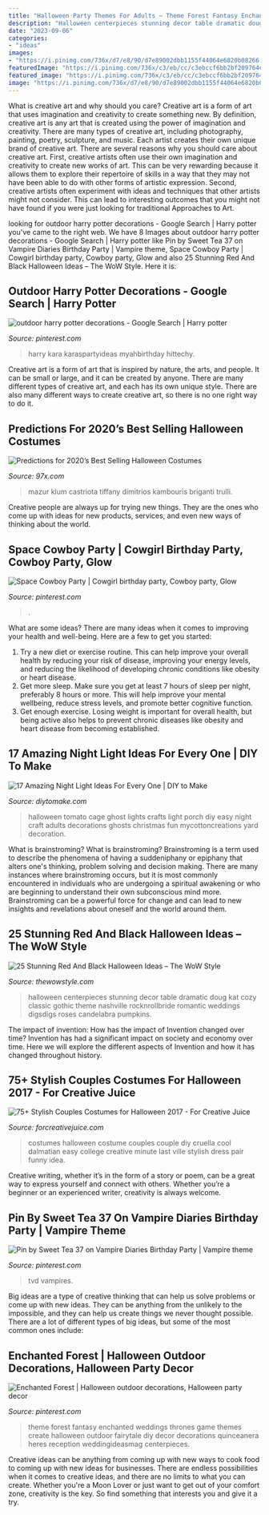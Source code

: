 ```yaml
---
title: "Halloween Party Themes For Adults ~ Theme Forest Fantasy Enchanted Weddings Thrones Game Themes Create Halloween Outdoor Fairytale Diy Decor Decorations Quinceanera Heres Reception Weddingideasmag Centerpieces"
description: "Halloween centerpieces stunning decor table dramatic doug kat cozy classic gothic theme nashville rocknrollbride romantic weddings digsdigs roses candelabra pumpkins"
date: "2023-09-06"
categories:
- "ideas"
images:
- "https://i.pinimg.com/736x/d7/e8/90/d7e89002dbb1155f44064e6820b08266.jpg"
featuredImage: "https://i.pinimg.com/736x/c3/eb/cc/c3ebccf6bb2bf209764cf477d6e7b8e0.jpg"
featured_image: "https://i.pinimg.com/736x/c3/eb/cc/c3ebccf6bb2bf209764cf477d6e7b8e0.jpg"
image: "https://i.pinimg.com/736x/d7/e8/90/d7e89002dbb1155f44064e6820b08266.jpg"
---
```



What is creative art and why should you care?
Creative art is a form of art that uses imagination and creativity to create something new. By definition, creative art is any art that is created using the power of imagination and creativity. There are many types of creative art, including photography, painting, poetry, sculpture, and music. Each artist creates their own unique brand of creative art.
There are several reasons why you should care about creative art. First, creative artists often use their own imagination and creativity to create new works of art. This can be very rewarding because it allows them to explore their repertoire of skills in a way that they may not have been able to do with other forms of artistic expression. Second, creative artists often experiment with ideas and techniques that other artists might not consider. This can lead to interesting outcomes that you might not have found if you were just looking for traditional Approaches to Art.

	

		
looking for outdoor harry potter decorations - Google Search | Harry potter you've came to the right web. We have 8 Images about outdoor harry potter decorations - Google Search | Harry potter like Pin by Sweet Tea 37 on Vampire Diaries Birthday Party | Vampire theme, Space Cowboy Party | Cowgirl birthday party, Cowboy party, Glow and also 25 Stunning Red And Black Halloween Ideas – The WoW Style. Here it is:
		
    
## Outdoor Harry Potter Decorations - Google Search | Harry Potter

<img loading=lazy src="https://i.pinimg.com/736x/b2/1c/e7/b21ce76b8256e9f6a7765d90cacb36d3.jpg" onerror="this.onerror=null;this.src='https://tse4.mm.bing.net/th?id=OIP.MSheRiKp2lM8U4eHuVKYhwHaLL&amp;pid=15.1';" alt="outdoor harry potter decorations - Google Search | Harry potter">

_Source: pinterest.com_

>harry kara karaspartyideas myahbirthday hittechy. 

	

Creative art is a form of art that is inspired by nature, the arts, and people. It can be small or large, and it can be created by anyone. There are many different types of creative art, and each has its own unique style. There are also many different ways to create creative art, so there is no one right way to do it.

    
## Predictions For 2020’s Best Selling Halloween Costumes

<img loading=lazy src="https://townsquare.media/site/712/files/2020/08/GettyImages-1184801352.jpg?w=1200&amp;h=0&amp;zc=1&amp;s=0&amp;a=t&amp;q=89" onerror="this.onerror=null;this.src='https://tse1.mm.bing.net/th?id=OIP.qCq1Wba3EcyshxCe0W97LAHaE8&amp;pid=15.1';" alt="Predictions for 2020’s Best Selling Halloween Costumes">

_Source: 97x.com_

>mazur klum castriota tiffany dimitrios kambouris briganti trulli. 

	

Creative people are always up for trying new things. They are the ones who come up with ideas for new products, services, and even new ways of thinking about the world.

    
## Space Cowboy Party | Cowgirl Birthday Party, Cowboy Party, Glow

<img loading=lazy src="https://i.pinimg.com/736x/d7/e8/90/d7e89002dbb1155f44064e6820b08266.jpg" onerror="this.onerror=null;this.src='https://tse4.mm.bing.net/th?id=OIP.UJ2PYCnZpMoz1enD7bxDagHaJ3&amp;pid=15.1';" alt="Space Cowboy Party | Cowgirl birthday party, Cowboy party, Glow">

_Source: pinterest.com_

>. 

	

What are some ideas?
There are many ideas when it comes to improving your health and well-being. Here are a few to get you started: 
1. Try a new diet or exercise routine. This can help improve your overall health by reducing your risk of disease, improving your energy levels, and reducing the likelihood of developing chronic conditions like obesity or heart disease. 
2. Get more sleep. Make sure you get at least 7 hours of sleep per night, preferably 8 hours or more. This will help improve your mental wellbeing, reduce stress levels, and promote better cognitive function. 
3. Get enough exercise. Losing weight is important for overall health, but being active also helps to prevent chronic diseases like obesity and heart disease from becoming established.

    
## 17 Amazing Night Light Ideas For Every One | DIY To Make

<img loading=lazy src="http://www.diytomake.com/wp-content/uploads/2017/02/Halloween-Porch-Night-Light.jpg" onerror="this.onerror=null;this.src='https://tse3.mm.bing.net/th?id=OIP.2sy-yPawYIJH0Z3yZW3NfgHaJ4&amp;pid=15.1';" alt="17 Amazing Night Light Ideas For Every One | DIY to Make">

_Source: diytomake.com_

>halloween tomato cage ghost lights crafts light porch diy easy night craft adults decorations ghosts christmas fun mycottoncreations yard decoration. 

	

What is brainstroming?
What is brainstroming? Brainstroming is a term used to describe the phenomena of having a suddeniphany or epiphany that alters one's thinking, problem solving and decision making. There are many instances where brainstroming occurs, but it is most commonly encountered in individuals who are undergoing a spiritual awakening or who are beginning to understand their own subconscious mind more. Brainstroming can be a powerful force for change and can lead to new insights and revelations about oneself and the world around them.

    
## 25 Stunning Red And Black Halloween Ideas – The WoW Style

<img loading=lazy src="http://thewowstyle.com/wp-content/uploads/2016/07/Red-And-Black-Centrepiece-Halloween-Ideas.jpg" onerror="this.onerror=null;this.src='https://tse2.mm.bing.net/th?id=OIP.rCOtQGLYuWbuKG0j4aCl1gHaLF&amp;pid=15.1';" alt="25 Stunning Red And Black Halloween Ideas – The WoW Style">

_Source: thewowstyle.com_

>halloween centerpieces stunning decor table dramatic doug kat cozy classic gothic theme nashville rocknrollbride romantic weddings digsdigs roses candelabra pumpkins. 

	

The impact of invention: How has the impact of Invention changed over time?
Invention has had a significant impact on society and economy over time. Here we will explore the different aspects of Invention and how it has changed throughout history.

    
## 75+ Stylish Couples Costumes For Halloween 2017 - For Creative Juice

<img loading=lazy src="https://i1.wp.com/forcreativejuice.com/wp-content/uploads/2017/09/72-couple-costume-ideas-for-halloween.jpg?fit=600%2C829&amp;ssl=1" onerror="this.onerror=null;this.src='https://tse4.mm.bing.net/th?id=OIP.gNwP2VqXPqRCY0-rLcXxhwHaKO&amp;pid=15.1';" alt="75+ Stylish Couples Costumes for Halloween 2017 - For Creative Juice">

_Source: forcreativejuice.com_

>costumes halloween costume couples couple diy cruella cool dalmatian easy college creative minute last ville stylish dress pair funny idea. 

	

Creative writing, whether it’s in the form of a story or poem, can be a great way to express yourself and connect with others. Whether you’re a beginner or an experienced writer, creativity is always welcome.

    
## Pin By Sweet Tea 37 On Vampire Diaries Birthday Party | Vampire Theme

<img loading=lazy src="https://i.pinimg.com/736x/c3/eb/cc/c3ebccf6bb2bf209764cf477d6e7b8e0.jpg" onerror="this.onerror=null;this.src='https://tse4.mm.bing.net/th?id=OIP.2wllPpR2c5Q58AdNQatFmAHaKT&amp;pid=15.1';" alt="Pin by Sweet Tea 37 on Vampire Diaries Birthday Party | Vampire theme">

_Source: pinterest.com_

>tvd vampires. 

	

Big ideas are a type of creative thinking that can help us solve problems or come up with new ideas. They can be anything from the unlikely to the impossible, and they can help us create things we never thought possible. There are a lot of different types of big ideas, but some of the most common ones include: 

    
## Enchanted Forest | Halloween Outdoor Decorations, Halloween Party Decor

<img loading=lazy src="https://i.pinimg.com/736x/35/df/2a/35df2a68a3c46245116a014deabd2729--forest-wedding-themes-fairytale-weddings.jpg" onerror="this.onerror=null;this.src='https://tse3.mm.bing.net/th?id=OIP.0tyI_gRYFyKiFlawcmfIWQHaJ5&amp;pid=15.1';" alt="Enchanted Forest | Halloween outdoor decorations, Halloween party decor">

_Source: pinterest.com_

>theme forest fantasy enchanted weddings thrones game themes create halloween outdoor fairytale diy decor decorations quinceanera heres reception weddingideasmag centerpieces. 

	

Creative ideas can be anything from coming up with new ways to cook food to coming up with new ideas for businesses. There are endless possibilities when it comes to creative ideas, and there are no limits to what you can create. Whether you're a Moon Lover or just want to get out of your comfort zone, creativity is the key. So find something that interests you and give it a try.

